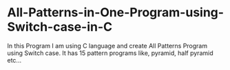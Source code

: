 # All-Patterns-in-One-Program-using-Switch-case-in-C
In this Program I am using C language and create All Patterns Program using Switch case. It has 15 pattern programs like, pyramid, half pyramid etc...

